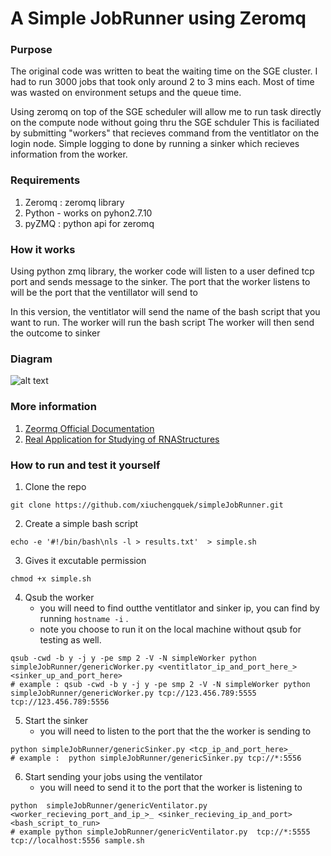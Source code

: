 # A Simple JobRunner using Zeromq 
 
 
### Purpose 

The original code was written to beat the waiting time on the SGE cluster. 
I had to run 3000 jobs that took only around 2 to 3 mins each. 
Most of time was wasted on environment setups and the queue time.

Using zeromq on top of the SGE scheduler will allow me to run task directly on the compute node without going thru the SGE schduler
This is faciliated by submitting "workers" that recieves command from the ventitlator on the login node. 
Simple logging to done by running a sinker which recieves information from the worker.


### Requirements

1. Zeromq : zeromq library
2. Python - works on pyhon2.7.10
3. pyZMQ :  python api for zeromq


### How it works

Using python zmq library, the worker code will listen to a user defined tcp port and sends message to the sinker.
The port that the worker listens to will be the port that the ventillator will send to

In this version, the ventitlator will send the name of the bash script that you want to run.
The worker will run the bash script 
The worker will then send the outcome to sinker

### Diagram 

![alt text](https://github.com/imatix/zguide/raw/master/images/fig5.png "Zeromq Parrallel Image")



### More information 

1. [Zeormq Official Documentation]( http://zguide.zeromq.org/py:all )
2. [Real Application for Studying of RNAStructures](https://github.com/xiuchengquek/zeromq_rnadistance)


### How to run and test it yourself 

1. Clone the repo
```
git clone https://github.com/xiuchengquek/simpleJobRunner.git
```
2. Create a simple bash script
```
echo -e '#!/bin/bash\nls -l > results.txt'  > simple.sh
```
3. Gives it excutable permission
```
chmod +x simple.sh
```
4. Qsub the worker
    - you will need to find outthe ventitlator and sinker ip, you can find by running `hostname -i` .
    - note you choose to run it on the local machine without qsub for testing as well. 

```
qsub -cwd -b y -j y -pe smp 2 -V -N simpleWorker python simpleJobRunner/genericWorker.py <ventitlator_ip_and_port_here_> <sinker_up_and_port_here>
# example : qsub -cwd -b y -j y -pe smp 2 -V -N simpleWorker python simpleJobRunner/genericWorker.py tcp://123.456.789:5555 tcp://123.456.789:5556
```
5. Start the sinker
    - you will need to listen to the port that the the worker is sending to 
```
python simpleJobRunner/genericSinker.py <tcp_ip_and_port_here>_
# example :  python simpleJobRunner/genericSinker.py tcp://*:5556
```
6. Start sending your jobs using the ventilator
    - you will need to send it to the port that the worker is listening to
```
python  simpleJobRunner/genericVentilator.py  <worker_recieving_port_and_ip_>_ <sinker_recieving_ip_and_port> <bash_script_to_run>
# example python simpleJobRunner/genericVentilator.py  tcp://*:5555 tcp://localhost:5556 sample.sh
```







 
